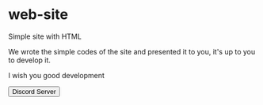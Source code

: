 # web-site
<p>Simple site with HTML</p>
<p>We wrote the simple codes of the site and presented it to you, it's up to you to develop it.</p>
<p>I wish you good development</p>
<button href="https://discord.gg/anjudev">Discord Server</button>
